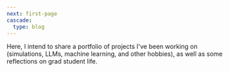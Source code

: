 ```yaml
---
next: first-page
cascade:
  type: blog
---
```


Here, I intend to share a portfolio of projects I've been working on (simulations, LLMs, machine learning, and other hobbies), as well as some reflections on grad student life.